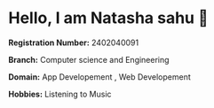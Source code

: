 # Hello, I am **Natasha sahu** 👋

**Registration Number:** 2402040091

**Branch:** Computer science and Engineering

**Domain:** App Developement , Web Developement

**Hobbies:** Listening to Music